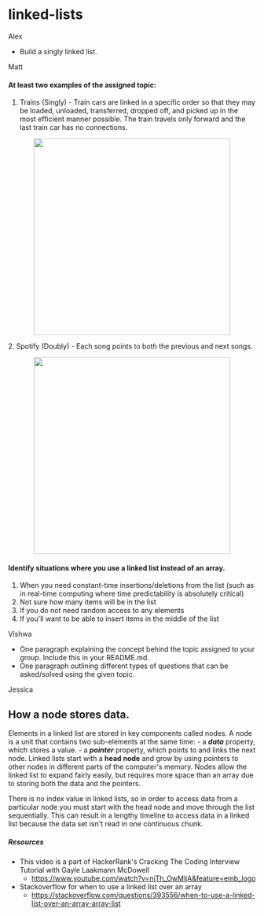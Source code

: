 # linked-lists
Alex
* Build a singly linked list.

Matt
#### At least two examples of the assigned topic:
 1. Trains (Singly) - Train cars are linked in a specific order so that they may be loaded, unloaded, transferred, dropped off, and picked up in the most efficient manner possible. The train travels only forward and the last train car has no connections.
 <p align="center">
  <img src="https://miro.medium.com/max/2280/1*7iuBvBXeST5XFo4HYxrEnw.jpeg" height="400">
 </p>
 2. Spotify (Doubly) - Each song points to both the previous and next songs.
 <p align="center">
  <img src="https://www.androidpolice.com/wp-content/uploads/2019/03/spotify-now-playing-newer.png" height="400">
 </p>
 
#### Identify situations where you use a linked list instead of an array.
 1. When you need constant-time insertions/deletions from the list (such as in real-time computing where time predictability is absolutely critical)
 2. Not sure how many items will be in the list
 3. If you do not need random access to any elements
 4. If you'll want to be able to insert items in the middle of the list

Vishwa
* One paragraph explaining the concept behind the topic assigned to your group. Include this in your README.md.
* One paragraph outlining different types of questions that can be asked/solved using the given topic.


Jessica
## How a node stores data.

Elements in a linked list are stored in key components called nodes. A node is a unit that contains two sub-elements at the same time:
    - a ***data*** property, which stores a value.
    - a ***pointer*** property, which points to and links the next node. 
Linked lists start with a **head node** and grow by using pointers to other nodes in different parts of the computer's memory. Nodes allow the linked list to expand fairly easily, but requires more space than an array due to storing both the data and the pointers. 

There is no index value in linked lists, so in order to access data from a particular node you must start with the head node and move through the list sequentially. This can result in a lengthy timeline to access data in a linked list because the data set isn't read in one continuous chunk. 



##### Resources
* This video is a part of HackerRank's Cracking The Coding Interview Tutorial with Gayle Laakmann McDowell
  * https://www.youtube.com/watch?v=njTh_OwMljA&feature=emb_logo
* Stackoverflow for when to use a linked list over an array
  * https://stackoverflow.com/questions/393556/when-to-use-a-linked-list-over-an-array-array-list
